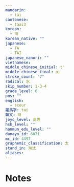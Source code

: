 ```yaml
---
mandarin:
  - tài
cantonese:
  - taai3
korean:
  - 태
korean_native: ""
japanese:
  - TA
  - TAI
japanese_nanori: ""
vietnamese:
middle_chinese_initial: tʰ
middle_chinese_final: ɑi
stroke_count: "7"
radical: 水
skip_number: 1-3-4
grade_level: 6
pos: ""
english:
  - scour
羅馬字: tai
韓文: 태
joyo_level: 高等
hsk_level: ""
hanmun_edu_level: ""
danayo_id: 6071
mc_id: 4497
graphemic_classification: 太
stand_in: 淘汰
aliases:
---
```


# Notes
